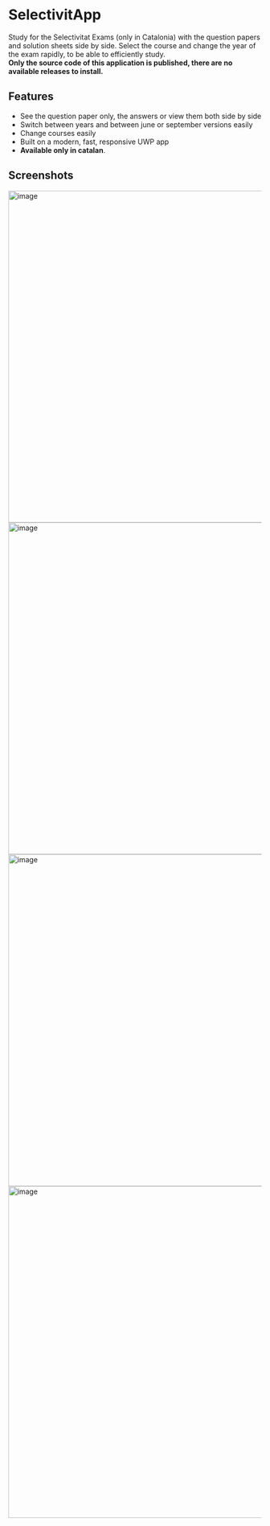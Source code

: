 # SelectivitApp
Study for the Selectivitat Exams (only in Catalonia) with the question papers and solution sheets side by side. Select the course and change the year of the exam rapidly, to be able to efficiently study.<br>
<b>Only the source code of this application is published, there are no available releases to install.</b>
## Features
 - See the question paper only, the answers or view them both side by side
 - Switch between years and between june or september versions easily
 - Change courses easily
 - Built on a modern, fast, responsive UWP app
 - <b>Available only in catalan</b>.
## Screenshots
<img width="1129" height="660" alt="image" src="https://github.com/user-attachments/assets/40c0a5aa-9418-4617-89f4-6e2ddab39339" />
<img width="1129" height="660" alt="image" src="https://github.com/user-attachments/assets/b84d697f-d506-4d75-8ab8-fd233d19943e" />
<img width="1129" height="660" alt="image" src="https://github.com/user-attachments/assets/22393606-9876-49b1-a6bc-275053a9f849" />
<img width="1129" height="660" alt="image" src="https://github.com/user-attachments/assets/0806267c-a816-42df-a155-bac3f4342097" />
